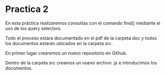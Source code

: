 # Practica 2

En esta práctica realizaremos consultas con el comando find() mediante el uso de los query selectors.

Todo el proceso estara documentado en el pdf de la carpeta doc y todos los documentos estarán ubicados en la carpeta src.

En primer lugar crearemos un nuevo repositorio en Github.

Dentro de la carpeta src creamos un nuevo archivo .js e introducimos los documentos.